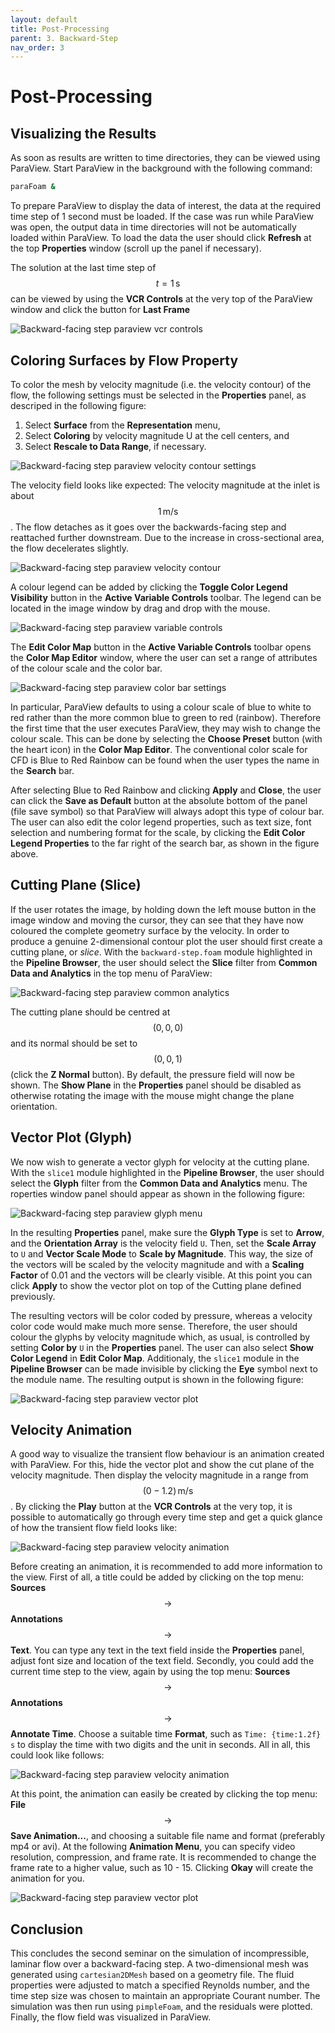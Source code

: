 ```yaml
---
layout: default
title: Post-Processing
parent: 3. Backward-Step
nav_order: 3
---
```


# Post-Processing

## Visualizing the Results

As soon as results are written to time directories, they can be viewed using ParaView. Start ParaView in the background with the following command:

```bash
paraFoam &
```
To prepare ParaView to display the data of interest, the data at the required time step of 1 second must be loaded. If the case was run while ParaView was open, the output data in time directories will not be automatically loaded within ParaView. To load the data the user should click **Refresh** at the top **Properties** window (scroll up the panel if necessary).

The solution at the last time step of $$t = 1\,\text{s}$$ can be viewed by using the **VCR Controls** at the very top of the ParaView window and click the button for **Last Frame**

![Backward-facing step paraview vcr controls](figures/paraview-menu-VCR-controls.png)

## Coloring Surfaces by Flow Property

To color the mesh by velocity magnitude (i.e. the velocity contour) of the flow, the following settings must be selected in the **Properties** panel, as descriped in the following figure:
1. Select **Surface** from the **Representation** menu,
2. Select **Coloring** by velocity magnitude U at the cell centers, and
3. Select **Rescale to Data Range**, if necessary.

![Backward-facing step paraview velocity contour settings](figures/paraview-menu-velocity-contour-settings.png)

The velocity field looks like expected: The velocity magnitude at the inlet is about  $$1\,\text{m/s}$$. The flow detaches as it goes over the backwards-facing step and reattached further downstream. Due to the increase in cross-sectional area, the flow decelerates slightly.

![Backward-facing step paraview velocity contour](figures/paraview-results-velocity-contour.png)

A colour legend can be added by clicking the **Toggle Color Legend Visibility** button in the **Active Variable Controls** toolbar. The legend can be located in the image window by drag and drop with the mouse.

![Backward-facing step paraview variable controls](figures/paraview-menu-variable_controls.png)

The **Edit Color Map** button in the **Active Variable Controls** toolbar opens the **Color Map Editor** window, where the user can set a range of attributes of the colour scale and the color bar.

![Backward-facing step paraview color bar settings](figures/paraview-menu-color-bar.png)

In particular, ParaView defaults to using a colour scale of blue to white to red rather than the more common blue to green to red (rainbow). Therefore the first time that the user executes ParaView, they may wish to change the colour scale. This can be done by selecting the **Choose Preset** button (with the heart icon) in the **Color Map Editor**. The conventional color scale for CFD is Blue to Red Rainbow can be found when the user types the name in the **Search** bar.

After selecting Blue to Red Rainbow and clicking **Apply** and **Close**, the user can click the **Save as Default** button at the absolute bottom of the panel (file save symbol) so that ParaView will always adopt this type of colour bar. The user can also edit the color legend properties, such as text size, font selection and numbering format for the scale, by clicking the **Edit Color Legend Properties** to the far right of the search bar, as shown in the figure above.


## Cutting Plane (Slice)

If the user rotates the image, by holding down the left mouse button in the image window and moving the cursor, they can see that they have now coloured the complete geometry surface by the velocity. In order to produce a genuine 2-dimensional contour plot the user should first create a cutting plane, or *slice*. With the `backward-step.foam` module highlighted in the **Pipeline Browser**, the user should select the **Slice** filter from **Common Data and Analytics** in the top menu of ParaView:

![Backward-facing step paraview common analytics](figures/paraview-menu-common_analytics.png)


The cutting plane should be centred at $$(0, 0, 0)$$ and its normal should be set to $$(0, 0, 1)$$ (click the **Z Normal** button). By default, the pressure field will now be shown. The **Show Plane** in the **Properties** panel should be disabled as otherwise rotating the image with the mouse might change the plane orientation.


## Vector Plot (Glyph)

We now wish to generate a vector glyph for velocity at the cutting plane. With the `slice1` module highlighted in the **Pipeline Browser**, the user should select the **Glyph** filter from the **Common Data and Analytics** menu. The roperties window panel should appear as shown in the following figure:

![Backward-facing step paraview glyph menu](figures/paraview-menu-glyph.png)


In the resulting **Properties** panel, make sure the **Glyph Type** is set to **Arrow**, and the **Orientation Array** is the velocity field `U`. Then, set the **Scale Array** to `U` and **Vector Scale Mode** to **Scale by Magnitude**. This way, the size of the vectors will be scaled by the velocity magnitude and with a **Scaling Factor** of 0.01 and the vectors will be clearly visible. At this point you can click **Apply** to show the vector plot on top of the Cutting plane defined previously.

The resulting vectors will be color coded by pressure, whereas a velocity color code would make much more sense. Therefore, the user should colour the glyphs by velocity magnitude which, as usual, is controlled by setting **Color by** `U` in the **Properties** panel. The user can also select **Show Color Legend** in **Edit Color Map**. Additionaly, the `slice1` module in the **Pipeline Browser** can be made invisible by clicking the **Eye** symbol next to the module name. The resulting output is shown in the following figure:

![Backward-facing step paraview vector plot](figures/paraview-results-glyph-plot.png)


## Velocity Animation

A good way to visualize the transient flow behaviour is an animation created with ParaView. For this, hide the vector plot and show the cut plane of the velocity magnitude. Then display the velocity magnitude in a range from $$(0 - 1.2) \, \text{m/s}$$. By clicking the **Play** button at the **VCR Controls** at the very top, it is possible to automatically go through every time step and get a quick glance of how the transient flow field looks like:

![Backward-facing step paraview velocity animation](figures/paraview-results-animation.gif)

Before creating an animation, it is recommended to add more information to the view. First of all, a title could be added by clicking on the top menu: **Sources** $$\rightarrow$$ **Annotations** $$\rightarrow$$ **Text**. You can type any text in the text field inside the **Properties** panel, adjust font size and location of the text field. Secondly, you could add the current time step to the view, again by using the top menu: **Sources** $$\rightarrow$$ **Annotations** $$\rightarrow$$ **Annotate Time**. Choose a suitable time **Format**, such as `Time: {time:1.2f} s` to display the time with two digits and the unit in seconds. All in all, this could look like follows:

![Backward-facing step paraview velocity animation](figures/paraview-results-velocity-annotation.png)

At this point, the animation can easily be created by clicking the top menu: **File** $$\rightarrow$$ **Save Animation...**, and choosing a suitable file name and format (preferably mp4 or avi). At the following **Animation Menu**, you can specify video resolution, compression, and frame rate. It is recommended to change the frame rate to a higher value, such as 10 - 15. Clicking **Okay** will create the animation for you.

![Backward-facing step paraview vector plot](figures/paraview-menu-animation-panel.png)


## Conclusion


This concludes the second seminar on the simulation of incompressible, laminar flow over a backward-facing step. A two-dimensional mesh was generated using `cartesian2DMesh` based on a geometry file. The fluid properties were adjusted to match a specified Reynolds number, and the time step size was chosen to maintain an appropriate Courant number. The simulation was then run using `pimpleFoam`, and the residuals were plotted. Finally, the flow field was visualized in ParaView.
